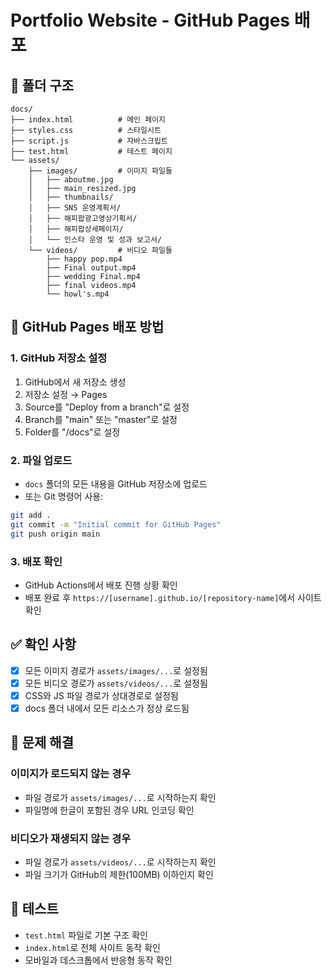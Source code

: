 # Portfolio Website - GitHub Pages 배포

## 📁 폴더 구조
```
docs/
├── index.html          # 메인 페이지
├── styles.css          # 스타일시트
├── script.js           # 자바스크립트
├── test.html           # 테스트 페이지
└── assets/
    ├── images/         # 이미지 파일들
    │   ├── aboutme.jpg
    │   ├── main_resized.jpg
    │   ├── thumbnails/
    │   ├── SNS 운영계획서/
    │   ├── 해피팝광고영상기획서/
    │   ├── 해피팝상세페이지/
    │   └── 인스타 운영 및 성과 보고서/
    └── videos/         # 비디오 파일들
        ├── happy pop.mp4
        ├── Final output.mp4
        ├── wedding Final.mp4
        ├── final videos.mp4
        └── howl's.mp4
```

## 🚀 GitHub Pages 배포 방법

### 1. GitHub 저장소 설정
1. GitHub에서 새 저장소 생성
2. 저장소 설정 → Pages
3. Source를 "Deploy from a branch"로 설정
4. Branch를 "main" 또는 "master"로 설정
5. Folder를 "/docs"로 설정

### 2. 파일 업로드
- `docs` 폴더의 모든 내용을 GitHub 저장소에 업로드
- 또는 Git 명령어 사용:
```bash
git add .
git commit -m "Initial commit for GitHub Pages"
git push origin main
```

### 3. 배포 확인
- GitHub Actions에서 배포 진행 상황 확인
- 배포 완료 후 `https://[username].github.io/[repository-name]`에서 사이트 확인

## ✅ 확인 사항

- [x] 모든 이미지 경로가 `assets/images/...`로 설정됨
- [x] 모든 비디오 경로가 `assets/videos/...`로 설정됨
- [x] CSS와 JS 파일 경로가 상대경로로 설정됨
- [x] docs 폴더 내에서 모든 리소스가 정상 로드됨

## 🔧 문제 해결

### 이미지가 로드되지 않는 경우
- 파일 경로가 `assets/images/...`로 시작하는지 확인
- 파일명에 한글이 포함된 경우 URL 인코딩 확인

### 비디오가 재생되지 않는 경우
- 파일 경로가 `assets/videos/...`로 시작하는지 확인
- 파일 크기가 GitHub의 제한(100MB) 이하인지 확인

## 📱 테스트
- `test.html` 파일로 기본 구조 확인
- `index.html`로 전체 사이트 동작 확인
- 모바일과 데스크톱에서 반응형 동작 확인
